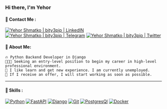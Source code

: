 ### Hi there, I'm Yehor
<!-- [![Yehor Shmatko | bity3pip | Resume](https://img.shields.io/badge/Resume-000000?style=for-the-badge&logo=resume&logoColor=white)]() -->
#### 🤙 Contact Me : 
[![Yehor Shmatko | bity3pip | LinkedIN](https://img.shields.io/badge/LinkedIn-0077B5?style=for-the-badge&logo=linkedin&logoColor=white)](https://www.linkedin.com/in/yehor-shmatko) 
[![Yehor Shmatko | bity3pip | Telegram](https://img.shields.io/badge/Telegram-2CA5E0?style=for-the-badge&logo=telegram&logoColor=white)](https://t.me/unconnectedd) 
[![Yehor Shmatko | bity3pip | Twitter](https://img.shields.io/badge/Twitter-1DA1F2?style=for-the-badge&logo=twitter&logoColor=white)](https://x.com/stressgg1)

#### 🤝  About Me:
```
🔥 Python Backend Developer in Django 
👨🏻‍💻 Seeking an entry-level position to begin my career in high-level professional environment. 
📄 I like learn and get new experience. I am currently unemployed. 
💎 If I receive an offer, I will start working as soon as possible. 
```

---



#### 🔨 Skills :

[![Python](https://img.shields.io/badge/Python-FFD43B?style=for-the-badge&logo=python&logoColor=darkgreen)](https://www.python.org/)
[![FastAPI](https://img.shields.io/badge/FastAPI-005571?style=for-the-badge&logo=fastapi)](https://fastapi.tiangolo.com/)
[![Django](https://img.shields.io/badge/Django-092E20?style=for-the-badge&logo=django&logoColor=green)](https://www.djangoproject.com/)
[![Git](https://img.shields.io/badge/Git-F05032?style=for-the-badge&logo=git&logoColor=white)](https://git-scm.com/)
[![PostgresQl](https://img.shields.io/badge/PostgreSQL-316192?style=for-the-badge&logo=postgresql&logoColor=white)](https://www.postgresql.org/)
[![Docker](https://img.shields.io/badge/Docker-2CA5E0?style=for-the-badge&logo=docker&logoColor=white)](https://www.docker.com/)
